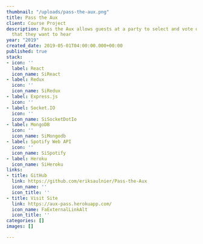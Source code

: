 ```yaml
---
thumbnail: "/uploads/pass-the-aux.png"
title: Pass the Aux
client: Course Project
description: Pass the Aux allows guests at a party to select and vote on the music
  that they want to hear
year: "2019"
created_date: 2019-05-01T04:00:00.000+00:00
published: true
stack:
- icon: ''
  label: React
  icon_name: SiReact
- label: Redux
  icon: ''
  icon_name: SiRedux
- label: Express.js
  icon: ''
- label: Socket.IO
  icon: ''
  icon_name: SiSocketDotIo
- label: MongoDB
  icon: ''
  icon_name: SiMongodb
- label: Spotify Web API
  icon: ''
  icon_name: SiSpotify
- label: Heroku
  icon_name: SiHeroku
links:
- title: GitHub
  link: https://github.com/eriksaulnier/Pass-the-Aux
  icon_name: ''
  icon_title: ''
- title: Visit Site
  link: https://aux-pass.herokuapp.com/
  icon_name: FaExternalLinkAlt
  icon_title: ''
categories: []
images: []

---
```

